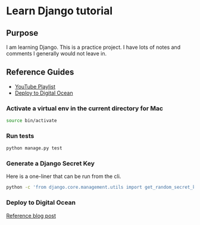# Learn Django tutorial

## Purpose

I am learning Django. This is a practice project. I have lots of notes and comments I generally would not leave in.

## Reference Guides

- [YouTube Playlist](https://www.youtube.com/playlist?list=PLEsfXFp6DpzRMby_cSoWTFw8zaMdTEXgL)
- [Deploy to Digital Ocean](https://kirr.co/cv0e81)

### Activate a virtual env in the current directory for Mac

```bash
source bin/activate
```

### Run tests

```bash
python manage.py test
```

### Generate a Django Secret Key

Here is a one-liner that can be run from the cli.

```bash
python -c 'from django.core.management.utils import get_random_secret_key; print(get_random_secret_key())
```

### Deploy to Digital Ocean

[Reference blog post](https://www.codingforentrepreneurs.com/blog/deploy-django-to-digitalocean-app-platform)
